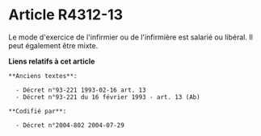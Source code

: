 # Article R4312-13

Le mode d'exercice de l'infirmier ou de l'infirmière est salarié ou libéral. Il peut également être mixte.

**Liens relatifs à cet article**

	**Anciens textes**:

	  - Décret n°93-221 1993-02-16 art. 13
	  - Décret n°93-221 du 16 février 1993 - art. 13 (Ab)

	**Codifié par**:

	  - Décret n°2004-802 2004-07-29
